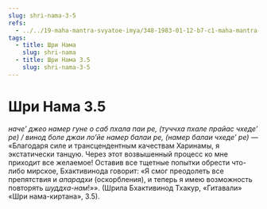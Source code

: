 ```yaml
---
slug: shri-nama-3-5
refs:
  - ../../19-maha-mantra-svyatoe-imya/348-1983-01-12-b7-c1-maha-mantra-i-ispolnenie-materialnyh-zhelanij.md
tags:
  - title: Шри Нама
    slug: shri-nama
  - title: Шри Нама 3.5
    slug: shri-nama-3-5
---
```


# Шри Нама 3.5

*наче’ джео намер гуне о саб пхала паи ре, (туччха пхале прайас чхеде’ ре) / винод боле джаи ло’йе намер балаи ре, (намер балаи чхеде’ ре)* — «Благодаря силе и трансцендентным качествам Харинамы, я экстатически танцую. Через этот возвышенный процесс ко мне приходит все желаемое! Оставив все тщетные попытки обрести что-либо мирское, Бхактивинода говорит: «Я смог преодолеть все препятствия и *апарадхи* (оскорбления), и теперь я имею возможность повторять *шуддха-нам*!»». (Шрила Бхактивинод Тхакур, «Гитавали» «Шри нама-киртана», 3.5).
